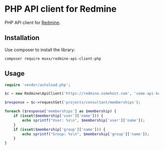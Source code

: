 # PHP API client for Redmine

PHP API client for [Redmine](http://redmine.org).

## Installation

Use composer to install the library:
```
composer require muxx/redmine-api-client-php
```

## Usage

```php
require 'vendor/autoload.php';

$c = new Redmine\ApiClient('https://redmine.somehost.com', 'some-api-key');

$response = $c->requestGet('projects/consultant/memberships');

foreach ($response['memberships'] as $membership) {
    if (isset($membership['user']['name'])) {
        echo sprintf("User: %s\n", $membership['user']['name']);
    }
    if (isset($membership['group']['name'])) {
        echo sprintf("Group: %s\n", $membership['group']['name']);
    }
}
```
